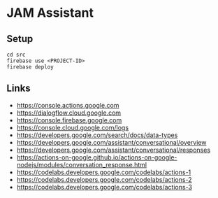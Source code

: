 # JAM Assistant

## Setup
```shell script
cd src
firebase use <PROJECT-ID>
firebase deploy
```

## Links
- https://console.actions.google.com
- https://dialogflow.cloud.google.com
- https://console.firebase.google.com
- https://console.cloud.google.com/logs
- https://developers.google.com/search/docs/data-types
- https://developers.google.com/assistant/conversational/overview
- https://developers.google.com/assistant/conversational/responses
- https://actions-on-google.github.io/actions-on-google-nodejs/modules/conversation_response.html
- https://codelabs.developers.google.com/codelabs/actions-1
- https://codelabs.developers.google.com/codelabs/actions-2
- https://codelabs.developers.google.com/codelabs/actions-3


